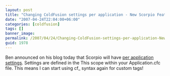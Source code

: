 ```yaml
---
layout: post
title: "Changing ColdFusion settings per application - New Scorpio Feature Announced"
date: "2007-04-24T22:04:00+06:00"
categories: [coldfusion]
tags: []
banner_image: 
permalink: /2007/04/24/Changing-ColdFusion-settings-per-application-New-Scorpio-Feature-Announced
guid: 1978
---
```


Ben announced on his blog today that Scorpio will have <a href="http://www.forta.com/blog/index.cfm/2007/4/24/Scorpio-Per-Application-Settings">per application settings</a>. Settings are defined in the This scope within your Application.cfc file. This means I can start using cf_ syntax again for custom tags!